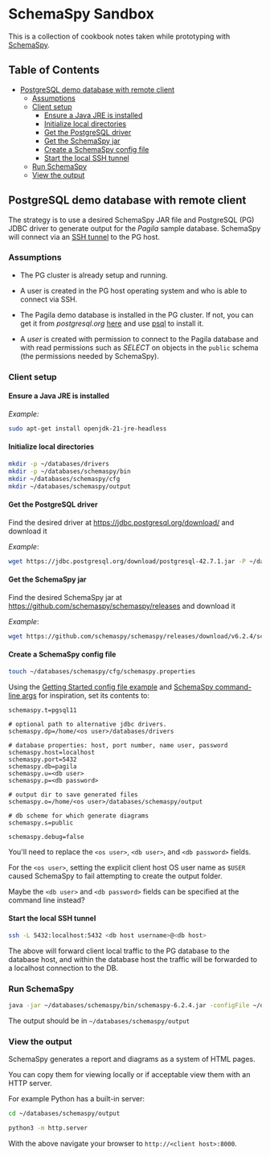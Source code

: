 # SchemaSpy Sandbox

This is a collection of cookbook notes taken while prototyping with
[SchemaSpy](https://github.com/schemaspy/schemaspy).

## Table of Contents

- [PostgreSQL demo database with remote client](#postgresql-demo-database-with-remote-client)
  - [Assumptions](#assumptions)
  - [Client setup](#client-setup)
    - [Ensure a Java JRE is installed](#ensure-a-java-jre-is-installed)
    - [Initialize local directories](#initialize-local-directories)
    - [Get the PostgreSQL driver](#get-the-postgresql-driver)
    - [Get the SchemaSpy jar](#get-the-schemaspy-jar)
    - [Create a SchemaSpy config file](#create-a-schemaspy-config-file)
    - [Start the local SSH tunnel](#start-the-local-ssh-tunnel)
  - [Run SchemaSpy](#run-schemaspy)
  - [View the output](#view-the-output)

## PostgreSQL demo database with remote client

The strategy is to use a desired SchemaSpy JAR file and PostgreSQL (PG) JDBC driver to generate
output for the *Pagila* sample database. SchemaSpy will connect via an
[SSH tunnel](https://www.postgresql.org/docs/current/ssh-tunnels.html) to the PG host.

### Assumptions

- The PG cluster is already setup and running.

- A user is created in the PG host operating system and who is able to connect via SSH.

- The Pagila demo database is installed in the PG cluster. If not, you can get it from *postgresql.org* [here](https://www.postgresql.org/ftp/projects/pgFoundry/dbsamples/pagila/pagila/) and use [psql](https://www.postgresql.org/docs/current/app-psql.html) to install it.
- A *user* is created with permission to connect to the Pagila database and with read permissions such as *SELECT* on objects in the `public` schema (the permissions needed by SchemaSpy).

### Client setup

#### Ensure a Java JRE is installed

*Example:*

```sh
sudo apt-get install openjdk-21-jre-headless
```

#### Initialize local directories

```sh
mkdir -p ~/databases/drivers
mkdir -p ~/databases/schemaspy/bin
mkdir ~/databases/schemaspy/cfg
mkdir ~/databases/schemaspy/output
```

#### Get the PostgreSQL driver

Find the desired driver at <https://jdbc.postgresql.org/download/> and download it

*Example*:

```sh
wget https://jdbc.postgresql.org/download/postgresql-42.7.1.jar -P ~/databases/drivers/
```

#### Get the SchemaSpy jar

Find the desired SchemaSpy jar at <https://github.com/schemaspy/schemaspy/releases> and download it

*Example*:

```sh
wget https://github.com/schemaspy/schemaspy/releases/download/v6.2.4/schemaspy-6.2.4.jar -P ~/databases/schemaspy/bin/
```

#### Create a SchemaSpy config file

```sh
touch ~/databases/schemaspy/cfg/schemaspy.properties
```

Using the
[Getting Started config file example](https://schemaspy.readthedocs.io/en/latest/started.html) and
[SchemaSpy command-line args](https://schemaspy.readthedocs.io/en/latest/configuration/commandline.html)
for inspiration, set its contents to:

```text
schemaspy.t=pgsql11

# optional path to alternative jdbc drivers.
schemaspy.dp=/home/<os user>/databases/drivers

# database properties: host, port number, name user, password
schemaspy.host=localhost
schemaspy.port=5432
schemaspy.db=pagila
schemaspy.u=<db user>
schemaspy.p=<db password>

# output dir to save generated files
schemaspy.o=/home/<os user>/databases/schemaspy/output

# db scheme for which generate diagrams
schemaspy.s=public

schemaspy.debug=false
```

You'll need to replace the `<os user>`, `<db user>`, and `<db password>` fields.

For the `<os user>`, setting the explicit client host OS user name as `$USER` caused SchemaSpy to
fail attempting to create the output folder.

Maybe the `<db user>` and `<db password>` fields can be specified at the command line instead?

#### Start the local SSH tunnel

```sh
ssh -L 5432:localhost:5432 <db host username>@<db host>
```

The above will forward client local traffic to the PG database to the database host, and within the
database host the traffic will be forwarded to a localhost connection to the DB.

### Run SchemaSpy

```sh
java -jar ~/databases/schemaspy/bin/schemaspy-6.2.4.jar -configFile ~/databases/schemaspy/cfg/schemaspy.properties
```

The output should be in `~/databases/schemaspy/output`

### View the output

SchemaSpy generates a report and diagrams as a system of HTML pages.

You can copy them for viewing locally or if acceptable view them with an HTTP server.

For example Python has a built-in server:

```sh
cd ~/databases/schemaspy/output

python3 -m http.server
```

With the above navigate your browser to `http://<client host>:8000`.
